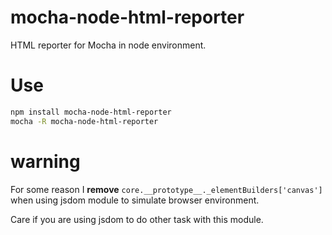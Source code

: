 mocha-node-html-reporter
========================

HTML reporter for Mocha in node environment.

# Use
```bash
npm install mocha-node-html-reporter
mocha -R mocha-node-html-reporter
```

# warning
For some reason I __remove__ `core.__prototype__._elementBuilders['canvas']`
when using jsdom module to simulate browser environment.

Care if you are using jsdom to do other task with this module.